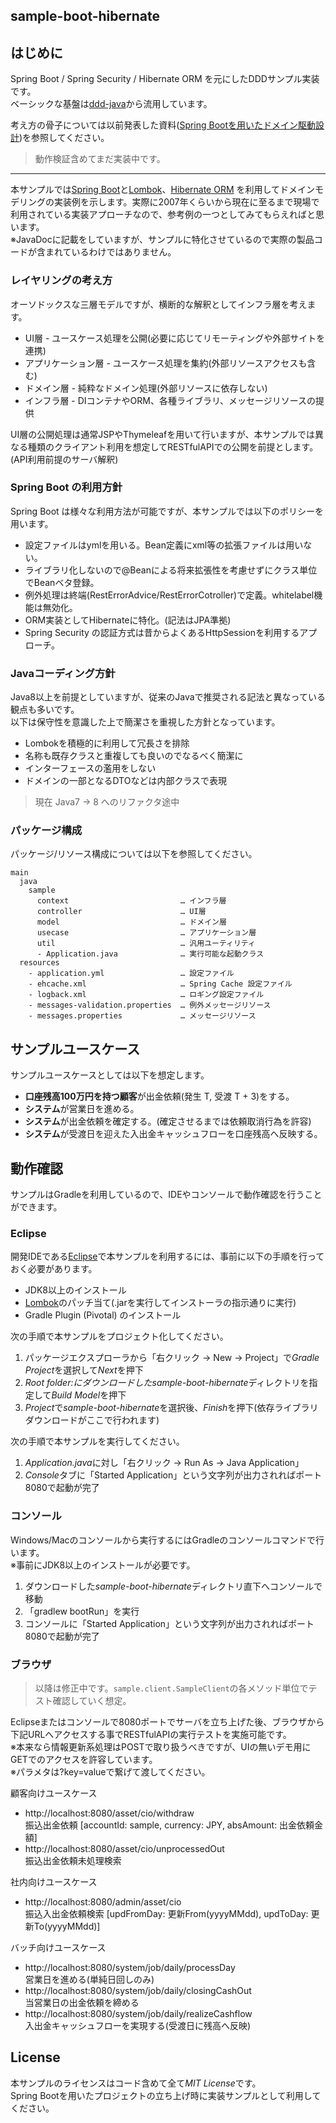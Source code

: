 sample-boot-hibernate
---

## はじめに

Spring Boot / Spring Security / Hibernate ORM を元にしたDDDサンプル実装です。  
ベーシックな基盤は[ddd-java](https://github.com/jkazama/ddd-java)から流用しています。

考え方の骨子については以前発表した資料([Spring Bootを用いたドメイン駆動設計](http://www.slideshare.net/jkazama/jsug-20141127))を参照してください。

> 動作検証含めてまだ実装中です。

---

本サンプルでは[Spring Boot](http://projects.spring.io/spring-boot/)と[Lombok](http://projectlombok.org/)、[Hibernate ORM](http://hibernate.org/orm/) を利用してドメインモデリングの実装例を示します。実際に2007年くらいから現在に至るまで現場で利用されている実装アプローチなので、参考例の一つとしてみてもらえればと思います。  
※JavaDocに記載をしていますが、サンプルに特化させているので実際の製品コードが含まれているわけではありません。

### レイヤリングの考え方

オーソドックスな三層モデルですが、横断的な解釈としてインフラ層を考えます。

- UI層 - ユースケース処理を公開(必要に応じてリモーティングや外部サイトを連携)
- アプリケーション層 - ユースケース処理を集約(外部リソースアクセスも含む)
- ドメイン層 - 純粋なドメイン処理(外部リソースに依存しない)
- インフラ層 - DIコンテナやORM、各種ライブラリ、メッセージリソースの提供

UI層の公開処理は通常JSPやThymeleafを用いて行いますが、本サンプルでは異なる種類のクライアント利用を想定してRESTfulAPIでの公開を前提とします。(API利用前提のサーバ解釈)

### Spring Boot の利用方針

Spring Boot は様々な利用方法が可能ですが、本サンプルでは以下のポリシーを用います。

- 設定ファイルはymlを用いる。Bean定義にxml等の拡張ファイルは用いない。
- ライブラリ化しないので@Beanによる将来拡張性を考慮せずにクラス単位でBeanベタ登録。
- 例外処理は終端(RestErrorAdvice/RestErrorCotroller)で定義。whitelabel機能は無効化。
- ORM実装としてHibernateに特化。(記法はJPA準拠)
- Spring Security の認証方式は昔からよくあるHttpSessionを利用するアプローチ。

### Javaコーディング方針

Java8以上を前提としていますが、従来のJavaで推奨される記法と異なっている観点も多いです。  
以下は保守性を意識した上で簡潔さを重視した方針となっています。

- Lombokを積極的に利用して冗長さを排除
- 名称も既存クラスと重複しても良いのでなるべく簡潔に
- インターフェースの濫用をしない
- ドメインの一部となるDTOなどは内部クラスで表現

> 現在 Java7 -> 8 へのリファクタ途中

### パッケージ構成

パッケージ/リソース構成については以下を参照してください。

```
main
  java
    sample
      context                         … インフラ層
      controller                      … UI層
      model                           … ドメイン層
      usecase                         … アプリケーション層
      util                            … 汎用ユーティリティ
      - Application.java              … 実行可能な起動クラス
  resources
    - application.yml                 … 設定ファイル
    - ehcache.xml                     … Spring Cache 設定ファイル
    - logback.xml                     … ロギング設定ファイル
    - messages-validation.properties  … 例外メッセージリソース
    - messages.properties             … メッセージリソース
```

## サンプルユースケース

サンプルユースケースとしては以下を想定します。

- **口座残高100万円を持つ顧客**が出金依頼(発生 T, 受渡 T + 3)をする。
- **システム**が営業日を進める。
- **システム**が出金依頼を確定する。(確定させるまでは依頼取消行為を許容)
- **システム**が受渡日を迎えた入出金キャッシュフローを口座残高へ反映する。

## 動作確認

サンプルはGradleを利用しているので、IDEやコンソールで動作確認を行うことができます。

### Eclipse

開発IDEである[Eclipse](https://eclipse.org/)で本サンプルを利用するには、事前に以下の手順を行っておく必要があります。

- JDK8以上のインストール
- [Lombok](http://projectlombok.org/download.html)のパッチ当て(.jarを実行してインストーラの指示通りに実行)
- Gradle Plugin (Pivotal) のインストール

次の手順で本サンプルをプロジェクト化してください。  

1. パッケージエクスプローラから「右クリック -> New -> Project」で*Gradle Project*を選択して*Next*を押下
1. *Root folder:*にダウンロードした*sample-boot-hibernate*ディレクトリを指定して*Build Model*を押下
1. *Project*で*sample-boot-hibernate*を選択後、*Finish*を押下(依存ライブラリダウンロードがここで行われます)

次の手順で本サンプルを実行してください。

1. *Application.java*に対し「右クリック -> Run As -> Java Application」
1. *Console*タブに「Started Application」という文字列が出力されればポート8080で起動が完了


### コンソール

Windows/Macのコンソールから実行するにはGradleのコンソールコマンドで行います。  
※事前にJDK8以上のインストールが必要です。

1. ダウンロードした*sample-boot-hibernate*ディレクトリ直下へコンソールで移動
1. 「gradlew bootRun」を実行
1. コンソールに「Started Application」という文字列が出力されればポート8080で起動が完了

### ブラウザ

> 以降は修正中です。`sample.client.SampleClient`の各メソッド単位でテスト確認していく想定。

Eclipseまたはコンソールで8080ポートでサーバを立ち上げた後、ブラウザから下記URLへアクセスする事でRESTfulAPIの実行テストを実施可能です。  
※本来なら情報更新系処理はPOSTで取り扱うべきですが、UIの無いデモ用にGETでのアクセスを許容しています。  
※パラメタは?key=valueで繋げて渡してください。

顧客向けユースケース

- http://localhost:8080/asset/cio/withdraw  
振込出金依頼 [accountId: sample, currency: JPY, absAmount: 出金依頼金額]
- http://localhost:8080/asset/cio/unprocessedOut  
振込出金依頼未処理検索

社内向けユースケース

- http://localhost:8080/admin/asset/cio  
振込入出金依頼検索 [updFromDay: 更新From(yyyyMMdd), updToDay: 更新To(yyyyMMdd)]

バッチ向けユースケース

- http://localhost:8080/system/job/daily/processDay  
営業日を進める(単純日回しのみ)
- http://localhost:8080/system/job/daily/closingCashOut  
当営業日の出金依頼を締める
- http://localhost:8080/system/job/daily/realizeCashflow  
入出金キャッシュフローを実現する(受渡日に残高へ反映)


## License

本サンプルのライセンスはコード含めて全て*MIT License*です。  
Spring Bootを用いたプロジェクトの立ち上げ時に実装サンプルとして利用してください。
